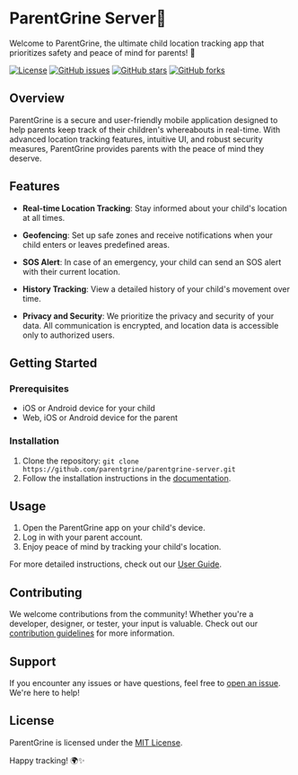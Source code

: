 # ParentGrine Server🚀

Welcome to ParentGrine, the ultimate child location tracking app that prioritizes safety and peace of mind for parents!
🌟

[![License](https://img.shields.io/badge/license-MIT-blue.svg)](LICENSE)
[![GitHub issues](https://img.shields.io/github/issues/parentgrine/parentgrine-server)](https://github.com/parentgrine/parentgrine-server/issues)
[![GitHub stars](https://img.shields.io/github/stars/parentgrine/parentgrine-server)](https://github.com/parentgrine/parentgrine-server/stargazers)
[![GitHub forks](https://img.shields.io/github/forks/parentgrine/parentgrine-server)](https://github.com/parentgrine/parentgrine-server/network)

## Overview

ParentGrine is a secure and user-friendly mobile application designed to help parents keep track of their children's
whereabouts in real-time. With advanced location tracking features, intuitive UI, and robust security measures,
ParentGrine provides parents with the peace of mind they deserve.

## Features

- **Real-time Location Tracking**: Stay informed about your child's location at all times.

- **Geofencing**: Set up safe zones and receive notifications when your child enters or leaves predefined areas.

- **SOS Alert**: In case of an emergency, your child can send an SOS alert with their current location.

- **History Tracking**: View a detailed history of your child's movement over time.

- **Privacy and Security**: We prioritize the privacy and security of your data. All communication is encrypted, and
  location data is accessible only to authorized users.

## Getting Started

### Prerequisites

- iOS or Android device for your child
- Web, iOS or Android device for the parent

### Installation

1. Clone the repository: `git clone https://github.com/parentgrine/parentgrine-server.git`
2. Follow the installation instructions in the [documentation](docs/INSTALL.md).

## Usage

1. Open the ParentGrine app on your child's device.
2. Log in with your parent account.
3. Enjoy peace of mind by tracking your child's location.

For more detailed instructions, check out our [User Guide](docs/UserGuide.md).

## Contributing

We welcome contributions from the community! Whether you're a developer, designer, or tester, your input is valuable.
Check out our [contribution guidelines](CONTRIBUTING.md) for more information.

## Support

If you encounter any issues or have questions, feel free
to [open an issue](https://github.com/parentgrine/parentgrine-server/issues). We're here to help!

## License

ParentGrine is licensed under the [MIT License](LICENSE).

Happy tracking! 🌍✨
